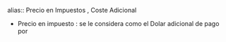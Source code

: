 alias:: Precio en Impuestos , Coste Adicional

- Precio en impuesto : se le considera como el Dolar adicional de pago por
